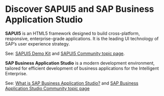 # Discover SAPUI5 and SAP Business Application Studio

**SAPUI5** is an HTML5 framework designed to build cross-platform, responsive, enterprise-grade applications. It is the leading UI technology of SAP’s user experience strategy.

See: [SAPUI5 Demo Kit](https://ui5.sap.com/) and [SAPUI5 Community topic page](https://community.sap.com/topics/ui5).

**SAP Business Application Studio** is a modern development environment, tailored for efficient development of business applications for the Intelligent Enterprise.

See: [What is SAP Business Application Studio?](https://help.sap.com/products/SAP%20Business%20Application%20Studio/9d1db9835307451daa8c930fbd9ab264/8f46c6e6f86641cc900871c903761fd4.html?locale=en-US) and [SAP Business Application Studio Community topic page](https://community.sap.com/topics/business-application-studio)
